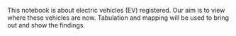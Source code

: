 This notebook is about electric vehicles (EV) registered.
Our aim is to view where these vehicles are now. Tabulation and mapping will be used to bring out and show the findings.

